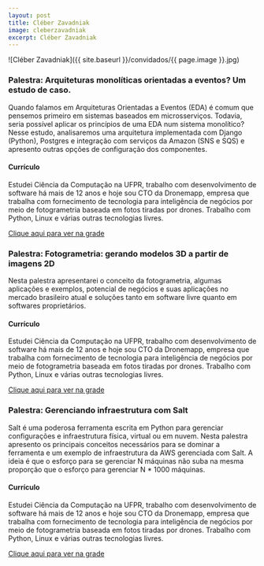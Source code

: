 ```yaml
---
layout: post
title: Cléber Zavadniak
image: cleberzavadniak
excerpt: Cléber Zavadniak
---
```

![Cléber Zavadniak]({{ site.baseurl }}/convidados/{{ page.image }}.jpg)


### Palestra: Arquiteturas monolíticas orientadas a eventos? Um estudo de caso.

Quando falamos em Arquiteturas Orientadas a Eventos (EDA) é comum que pensemos primeiro em sistemas baseados em microsserviços. Todavia, seria possível aplicar os princípios de uma EDA num sistema monolítico?
 Nesse estudo, analisaremos uma arquitetura implementada com Django (Python), Postgres e integração com serviços da Amazon (SNS e SQS) e apresento outras opções de configuração dos componentes.

#### Currículo
Estudei Ciência da Computação na UFPR, trabalho com desenvolvimento de software há mais de 12 anos e hoje sou CTO da Dronemapp, empresa que trabalha com fornecimento de tecnologia para inteligência de negócios por meio de fotogrametria baseada em fotos tiradas por drones. Trabalho com Python, Linux e várias outras tecnologias livres.

[Clique aqui para ver na grade](https://ftsl.websiteseguro.com/ftsl9/grade/detail.html?pid=179)

### Palestra: Fotogrametria: gerando modelos 3D a partir de imagens 2D

Nesta palestra apresentarei o conceito da fotogrametria, algumas aplicações e exemplos, potencial de negócios e suas aplicações no mercado brasileiro atual e soluções tanto em software livre quanto em softwares proprietários.

#### Currículo
Estudei Ciência da Computação na UFPR, trabalho com desenvolvimento de software há mais de 12 anos e hoje sou CTO da Dronemapp, empresa que trabalha com fornecimento de tecnologia para inteligência de negócios por meio de fotogrametria baseada em fotos tiradas por drones. Trabalho com Python, Linux e várias outras tecnologias livres.

[Clique aqui para ver na grade](https://ftsl.websiteseguro.com/ftsl9/grade/detail.html?pid=194)

### Palestra: Gerenciando infraestrutura com Salt

Salt é uma poderosa ferramenta escrita em Python para gerenciar configurações e infraestrutura física, virtual ou em nuvem. Nesta palestra apresento os principais conceitos necessários para se dominar a ferramenta e um exemplo de infraestrutura da AWS gerenciada com Salt.
 A ideia é que o esforço para se gerenciar N máquinas não suba na mesma proporção que o esforço para gerenciar N * 1000 máquinas.

#### Currículo
Estudei Ciência da Computação na UFPR, trabalho com desenvolvimento de software há mais de 12 anos e hoje sou CTO da Dronemapp, empresa que trabalha com fornecimento de tecnologia para inteligência de negócios por meio de fotogrametria baseada em fotos tiradas por drones. Trabalho com Python, Linux e várias outras tecnologias livres.

[Clique aqui para ver na grade](https://ftsl.websiteseguro.com/ftsl9/grade/detail.html?pid=199)

